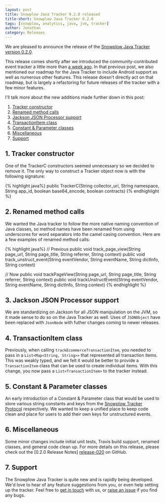 ```yaml
---
layout: post
title: Snowplow Java Tracker 0.2.0 released
title-short: Snowplow Java Tracker 0.2.0
tags: [snowplow, analytics, java, jvm, tracker]
author: Jonathan
category: Releases
---
```


We are pleased to announce the release of the [Snowplow Java Tracker version 0.2.0][repo].

This release comes shortly after we introduced the community-contributed event tracker a little more than [a week ago][original-post]. In that previous post, we also mentioned our roadmap for the Java Tracker to include Android support as well as numerous other features. This release doesn't directly act on that roadmap, but is largely a refactoring for future releases of the tracker with a few minor features.

I'll talk more about the new additions made further down in this post:

1. [Tracker constructor](/blog/2014/07/02/snowplow-java-tracker-0.2.0-released/#constructor)
2. [Renamed method calls](/blog/2014/07/02/snowplow-java-tracker-0.2.0-released/#method-calls)
3. [Jackson JSON Processor support](/blog/2014/07/02/snowplow-java-tracker-0.2.0-released/#jackson-json)
4. [TransactionItem class](/blog/2014/07/02/snowplow-java-tracker-0.2.0-released/#transaction-item)
5. [Constant & Parameter classes](/blog/2014/07/02/snowplow-java-tracker-0.2.0-released/#constant-parameter)
6. [Miscellaneous](/blog/2014/07/02/snowplow-java-tracker-0.2.0-released/#misc)
7. [Support](/blog/2014/07/02/snowplow-java-tracker-0.2.0-released/#support)

<!--more-->

<h2><a name="constructor">1. Tracker constructor</a></h2>

One of the TrackerC constructors seemed unnecessary so we decided to remove it. The only way to construct a Tracker object now is with the following signature:

{% highlight java%}
public TrackerC(String collector_uri, String namespace, String app_id, boolean base64_encode, boolean contracts)
{% endhighlight %}

<h2><a name="method-calls">2. Renamed method calls</a></h2>

We wanted the Java tracker to follow the more native naming convention of Java classes, so method names have been renamed from using underscores for word separators into the camel casing convention. Here are a few examples of renamed method calls:

{% highlight java%}
// Previous
public void track_page_view(String page_url, String page_title, String referrer, String context)
public void track_unstruct_event(String eventVendor, String eventName, String dictInfo, String context)

// Now
public void trackPageView(String page_url, String page_title, String referrer, String context)
public void trackUnstructEvent(String eventVendor, String eventName, String dictInfo, String context)
{% endhighlight %}

<h2><a name="jackson-json">3. Jackson JSON Processor support</a></h2>

We are standardizing on Jackson for all JSON manipulation on the JVM, so it made sense to do so on the Java Tracker as well. Uses of `JSONObject` have been replaced with `JsonNode` with futher changes coming to newer releases.

<h2><a name="transaction-item">4. TransactionItem class</a></h2>

Previously, when calling `trackEcommerceTransactionItem`, you needed to pass in a `List<Map<String, String>>` that represented all transaction items. This was weakly typed, and we felt it would be better to provide a `TransactionItem` class that can be used to create individual items. With this change, you now pass a `List<TransactionItem>` to the tracker instead.

<h2><a name="constant-parameter">5. Constant &amp; Parameter classes</a></h2>

An early introduction of a Constant & Parameter class that would be used to store various string constants and keys from the [Snowplow Tracker Protocol][tracker-protocol] respectively. We wanted to keep a unified place to keep code clean and place for users to add their own keys for unstructured events.

<h2><a name="misc">6. Miscellaneous</a></h2>

Some minor changes include initial unit tests, Travis build support, renamed classes, and general code clean up. For more details on this release, please check out the [0.2.0 Release Notes] [release-020] on GitHub.

<h2><a name="support">7. Support</a></h2>

The Snowplow Java Tracker is quite new and is rapidly being developed. We'd love to hear of any feature suggestions from you, or even help setting up the tracker. Feel free to [get in touch][talk-to-us] with us, or [raise an issue][issues] if you find any bugs.

[repo]: https://github.com/snowplow/snowplow-java-tracker/tree/0.2.0
[changelog]: https://github.com/snowplow/snowplow-java-tracker/blob/master/CHANGELOG
[tracker-protocol]: https://github.com/snowplow/snowplow/wiki/snowplow-tracker-protocol
[issues]: https://github.com/snowplow/snowplow/issues
[release-020]: https://github.com/snowplow/snowplow-java-tracker/releases/tag/0.2.0
[talk-to-us]: https://github.com/snowplow/snowplow/wiki/Talk-to-us

[original-post]: /blog/2014/06/20/snowplow-java-tracker-0.1.0-released/
